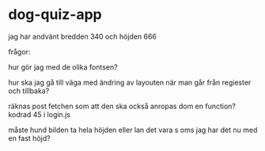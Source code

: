 # dog-quiz-app

jag har andvänt bredden 340 och höjden 666

frågor:

hur gör jag med de olika fontsen?


hur ska jag gå till väga med ändring av layouten när man går från regiester och tillbaka?

räknas post fetchen som att den ska också anropas dom en function? kodrad 45 i login.js

måste hund bilden ta hela höjden eller lan det vara s oms jag har det nu med en fast höjd?